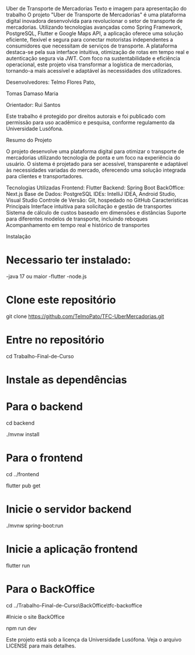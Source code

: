 Uber de Transporte de Mercadorias
Texto e imagem para apresentação do trabalho
O projeto "Uber de Transporte de Mercadorias" é uma plataforma digital inovadora desenvolvida para revolucionar o setor de transporte de mercadorias. Utilizando tecnologias avançadas como Spring Framework, PostgreSQL, Flutter e Google Maps API, a aplicação oferece uma solução eficiente, flexível e segura para conectar motoristas independentes a consumidores que necessitam de serviços de transporte. A plataforma destaca-se pela sua interface intuitiva, otimização de rotas em tempo real e autenticação segura via JWT. Com foco na sustentabilidade e eficiência operacional, este projeto visa transformar a logística de mercadorias, tornando-a mais acessível e adaptável às necessidades dos utilizadores.



Desenvolvedores:
Telmo Flores Pato,

Tomas Damaso Maria

Orientador: Rui Santos


Este trabalho é protegido por direitos autorais e foi publicado com permissão para uso acadêmico e pesquisa, conforme regulamento da Universidade Lusófona.

Resumo do Projeto

O projeto desenvolve uma plataforma digital para otimizar o transporte de mercadorias utilizando tecnologia de ponta e um foco na experiência do usuário. O sistema é projetado para ser acessível, transparente e adaptável às necessidades variadas do mercado, oferecendo uma solução integrada para clientes e transportadores.

Tecnologias Utilizadas
Frontend: Flutter
Backend: Spring Boot
BackOffice: Next.js
Base de Dados: PostgreSQL
IDEs: IntelliJ IDEA, Android Studio, Visual Studio
Controle de Versão: Git, hospedado no GitHub
Características Principais
Interface intuitiva para solicitação e gestão de transportes
Sistema de cálculo de custos baseado em dimensões e distâncias
Suporte para diferentes modelos de transporte, incluindo reboques
Acompanhamento em tempo real e histórico de transportes


Instalação

# Necessario ter instalado:
-java 17 ou maior
-flutter
-node.js 

# Clone este repositório
git clone https://github.com/TelmoPato/TFC-UberMercadorias.git

# Entre no repositório
cd Trabalho-Final-de-Curso

# Instale as dependências
# Para o backend
cd backend

./mvnw install

# Para o frontend
cd ../frontend

flutter pub get

# Inicie o servidor backend
./mvnw spring-boot:run

# Inicie a aplicação frontend
flutter run

# Para o BackOffice
cd ../Trabalho-Final-de-Curso\BackOffice\tfc-backoffice

#Inicie o site BackOffice

npm run dev


Este projeto está sob a licença da Universidade Lusófona. Veja o arquivo LICENSE para mais detalhes.
